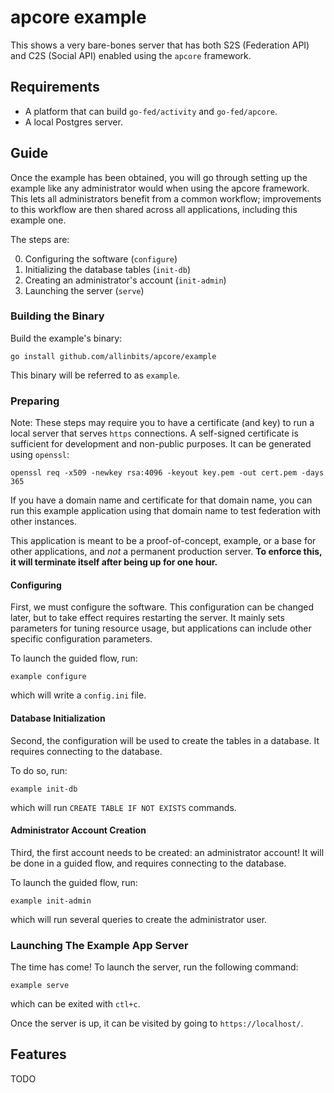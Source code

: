 # apcore example

This shows a very bare-bones server that has both S2S (Federation API) and C2S
(Social API) enabled using the `apcore` framework.

## Requirements

* A platform that can build `go-fed/activity` and `go-fed/apcore`.
* A local Postgres server.

## Guide

Once the example has been obtained, you will go through setting up the example
like any administrator would when using the apcore framework. This lets all
administrators benefit from a common workflow; improvements to this workflow are
then shared across all applications, including this example one.

The steps are:

0. Configuring the software (`configure`)
0. Initializing the database tables (`init-db`)
0. Creating an administrator's account (`init-admin`) 
0. Launching the server (`serve`)

### Building the Binary

Build the example's binary:

`go install github.com/allinbits/apcore/example`

This binary will be referred to as `example`.

### Preparing

Note: These steps may require you to have a certificate (and key) to run a local
server that serves `https` connections. A self-signed certificate is sufficient
for development and non-public purposes. It can be generated using `openssl`:

`openssl req -x509 -newkey rsa:4096 -keyout key.pem -out cert.pem -days 365`

If you have a domain name and certificate for that domain name, you can run this
example application using that domain name to test federation with other
instances.

This application is meant to be a proof-of-concept, example, or a base for other
applications, and *not* a permanent production server. **To enforce this, it will
terminate itself after being up for one hour.**

#### Configuring

First, we must configure the software. This configuration can be changed later,
but to take effect requires restarting the server. It mainly sets parameters
for tuning resource usage, but applications can include other specific
configuration parameters.

To launch the guided flow, run:

`example configure`

which will write a `config.ini` file.

#### Database Initialization

Second, the configuration will be used to create the tables in a database. It
requires connecting to the database.

To do so, run:

`example init-db`

which will run `CREATE TABLE IF NOT EXISTS` commands.

#### Administrator Account Creation

Third, the first account needs to be created: an administrator account! It will
be done in a guided flow, and requires connecting to the database.

To launch the guided flow, run:

`example init-admin`

which will run several queries to create the administrator user.

### Launching The Example App Server

The time has come! To launch the server, run the following command:

`example serve`

which can be exited with `ctl+c`.

Once the server is up, it can be visited by going to `https://localhost/`.

## Features

TODO
